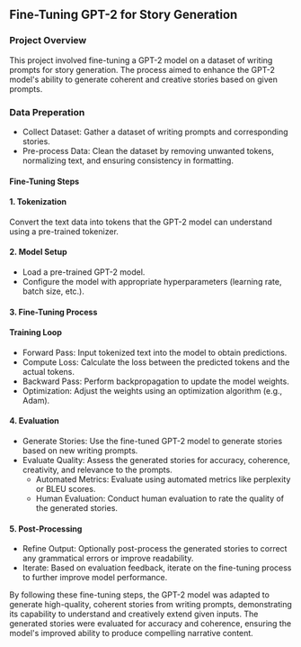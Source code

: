 ## Fine-Tuning GPT-2 for Story Generation
### Project Overview
This project involved fine-tuning a GPT-2 model on a dataset of writing prompts for story generation. The process aimed to enhance the GPT-2 model's ability to generate coherent and creative stories based on given prompts.
### Data Preperation
  - Collect Dataset: Gather a dataset of writing prompts and corresponding stories.
  - Pre-process Data: Clean the dataset by removing unwanted tokens, normalizing text, and ensuring consistency in formatting.
#### Fine-Tuning Steps
#### 1. Tokenization
Convert the text data into tokens that the GPT-2 model can understand using a pre-trained tokenizer.
#### 2. Model Setup
   - Load a pre-trained GPT-2 model.
   - Configure the model with appropriate hyperparameters (learning rate, batch size, etc.).
#### 3. Fine-Tuning Process
#### Training Loop
   - Forward Pass: Input tokenized text into the model to obtain predictions.
   - Compute Loss: Calculate the loss between the predicted tokens and the actual tokens.
   - Backward Pass: Perform backpropagation to update the model weights.
   - Optimization: Adjust the weights using an optimization algorithm (e.g., Adam).
#### 4. Evaluation
   - Generate Stories: Use the fine-tuned GPT-2 model to generate stories based on new writing prompts.
   - Evaluate Quality: Assess the generated stories for accuracy, coherence, creativity, and relevance to the prompts.
     - Automated Metrics: Evaluate using automated metrics like perplexity or BLEU scores.
     - Human Evaluation: Conduct human evaluation to rate the quality of the generated stories.
#### 5. Post-Processing
   - Refine Output: Optionally post-process the generated stories to correct any grammatical errors or improve readability.
   - Iterate: Based on evaluation feedback, iterate on the fine-tuning process to further improve model performance.

By following these fine-tuning steps, the GPT-2 model was adapted to generate high-quality, coherent stories from writing prompts, demonstrating its capability to understand and creatively extend given inputs. The generated stories were evaluated for accuracy and coherence, ensuring the model's improved ability to produce compelling narrative content.
